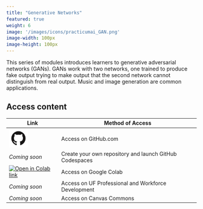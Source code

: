 ```yaml
---
title: "Generative Networks"
featured: true
weight: 6
image: '/images/icons/practicumai_GAN.png'
image-width: 100px
image-height: 100px
---
```


This series of modules introduces learners to generative adversarial networks (GANs). GANs work with two networks, one trained to produce fake output trying to make output that the second network cannot distinguish from real output. Music and image generation are common applications.

## Access content

Link | Method of Access
-----|-----------------
<a href='https://github.com/PracticumAI/gan'><img src='../images/GitHub-Mark.png' alt='GitHub.com logo' width=50></a> | Access on GitHub.com
*Coming soon* | Create your own repository and launch GitHub Codespaces
<a href='https://colab.research.google.com/github/PracticumAI/gan'><img src='https://colab.research.google.com/assets/colab-badge.svg' alt='Open in Colab link'></a> | Access on Google Colab
*Coming soon* | Access on UF Professional and Workforce Development
*Coming soon* | Access on Canvas Commons